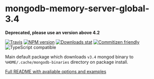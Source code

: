 # mongodb-memory-server-global-3.4

**Deprecated, please use an version above 4.2**

[![Travis](https://img.shields.io/travis/nodkz/mongodb-memory-server-global-3.4.svg)](https://travis-ci.org/nodkz/mongodb-memory-server-global-3.4)
[![NPM version](https://img.shields.io/npm/v/mongodb-memory-server-global-3.4.svg)](https://www.npmjs.com/package/mongodb-memory-server-global-3.4)
[![Downloads stat](https://img.shields.io/npm/dt/mongodb-memory-server-global-3.4.svg)](http://www.npmtrends.com/mongodb-memory-server-global-3.4)
[![Commitizen friendly](https://img.shields.io/badge/commitizen-friendly-brightgreen.svg)](http://commitizen.github.io/cz-cli/)
![TypeScript compatible](https://img.shields.io/badge/typescript-compatible-brightgreen.svg)

Main default package which downloads `v3.4` mongod binary to `%HOME/.cache/mongodb-binaries` directory on package install.

[Full README with avaliable options and examples](https://github.com/nodkz/mongodb-memory-server)

